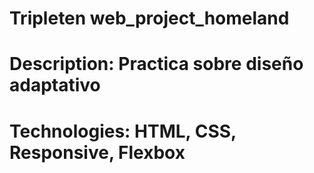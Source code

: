 # Tripleten web_project_homeland

# Description: Practica sobre diseño adaptativo

# Technologies: HTML, CSS, Responsive, Flexbox
